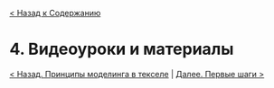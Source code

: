 [< Назад к Содержанию](../Texel-Modeling-2.0-RU.md)
# 4. Видеоуроки и материалы


[< Назад. Принципы моделинга в текселе](texel_basics.md) | [Далее. Первые шаги >](first_steps.md)